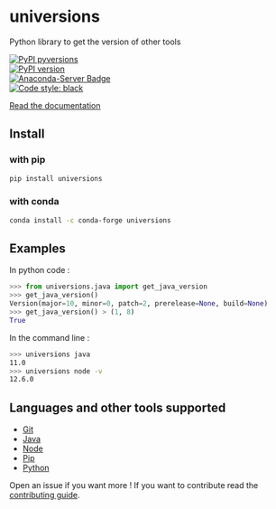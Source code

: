 # universions

Python library to get the version of other tools

[![PyPI pyversions](https://img.shields.io/pypi/pyversions/universions.svg)](https://pypi.python.org/pypi/universions/)  
[![PyPI version](https://badge.fury.io/py/universions.svg)](https://badge.fury.io/py/universions)  
[![Anaconda-Server Badge](https://anaconda.org/conda-forge/universions/badges/version.svg)](https://anaconda.org/conda-forge/universions)  
[![Code style: black](https://img.shields.io/badge/code%20style-black-000000.svg)](https://github.com/psf/black)

[Read the documentation](https://universions.readthedocs.io/en/latest/index.html)

## Install

### with pip

```bash
pip install universions
```

### with conda

```bash
conda install -c conda-forge universions
```

## Examples

In python code :

```python
>>> from universions.java import get_java_version
>>> get_java_version()
Version(major=10, minor=0, patch=2, prerelease=None, build=None)
>>> get_java_version() > (1, 8)
True
```

In the command line :

```bash
>>> universions java
11.0
>>> universions node -v
12.6.0
```

## Languages and other tools supported

- [Git](https://universions.readthedocs.io/en/latest/tools/git.html)
- [Java](https://universions.readthedocs.io/en/latest/tools/java.html)
- [Node](https://universions.readthedocs.io/en/latest/tools/node.html)
- [Pip](https://universions.readthedocs.io/en/latest/tools/pip.html)
- [Python](https://universions.readthedocs.io/en/latest/tools/python.html)

Open an issue if you want more !
If you want to contribute read the [contributing guide](https://github.com/fabiencelier/universions/blob/master/CONTRIBUTING.md).
